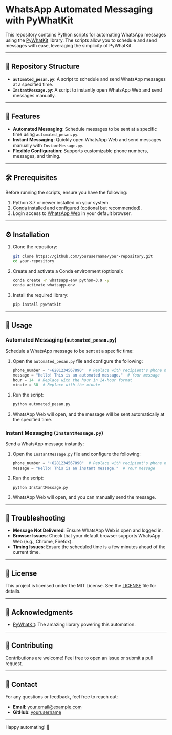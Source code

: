 # WhatsApp Automated Messaging with PyWhatKit

This repository contains Python scripts for automating WhatsApp messages using the [PyWhatKit](https://github.com/Ankit404butfound/PyWhatKit) library. The scripts allow you to schedule and send messages with ease, leveraging the simplicity of PyWhatKit.

---

## 📂 Repository Structure

- **`automated_pesan.py`**: A script to schedule and send WhatsApp messages at a specified time.
- **`InstantMessage.py`**: A script to instantly open WhatsApp Web and send messages manually.

---

## 🚀 Features

- **Automated Messaging**: Schedule messages to be sent at a specific time using `automated_pesan.py`.
- **Instant Messaging**: Quickly open WhatsApp Web and send messages manually with `InstantMessage.py`.
- **Flexible Configuration**: Supports customizable phone numbers, messages, and timing.

---

## 🛠️ Prerequisites

Before running the scripts, ensure you have the following:

1. Python 3.7 or newer installed on your system.
2. [Conda](https://docs.conda.io/en/latest/) installed and configured (optional but recommended).
3. Login access to [WhatsApp Web](https://web.whatsapp.com/) in your default browser.

---

## ⚙️ Installation

1. Clone the repository:
   ```bash
   git clone https://github.com/yourusername/your-repository.git
   cd your-repository
   ```

2. Create and activate a Conda environment (optional):
   ```bash
   conda create -n whatsapp-env python=3.9 -y
   conda activate whatsapp-env
   ```

3. Install the required library:
   ```bash
   pip install pywhatkit
   ```

---

## 📜 Usage

### Automated Messaging (`automated_pesan.py`)

Schedule a WhatsApp message to be sent at a specific time:

1. Open the `automated_pesan.py` file and configure the following:
   ```python
   phone_number = "+6281234567890"  # Replace with recipient's phone number
   message = "Hello! This is an automated message."  # Your message
   hour = 14  # Replace with the hour in 24-hour format
   minute = 30  # Replace with the minute
   ```

2. Run the script:
   ```bash
   python automated_pesan.py
   ```

3. WhatsApp Web will open, and the message will be sent automatically at the specified time.

### Instant Messaging (`InstantMessage.py`)

Send a WhatsApp message instantly:

1. Open the `InstantMessage.py` file and configure the following:
   ```python
   phone_number = "+6281234567890"  # Replace with recipient's phone number
   message = "Hello! This is an instant message."  # Your message
   ```

2. Run the script:
   ```bash
   python InstantMessage.py
   ```

3. WhatsApp Web will open, and you can manually send the message.

---

## 🧰 Troubleshooting

- **Message Not Delivered**: Ensure WhatsApp Web is open and logged in.
- **Browser Issues**: Check that your default browser supports WhatsApp Web (e.g., Chrome, Firefox).
- **Timing Issues**: Ensure the scheduled time is a few minutes ahead of the current time.

---

## 📝 License

This project is licensed under the MIT License. See the [LICENSE](LICENSE) file for details.

---

## 🙌 Acknowledgments

- [PyWhatKit](https://github.com/Ankit404butfound/PyWhatKit): The amazing library powering this automation.

---

## 🤝 Contributing

Contributions are welcome! Feel free to open an issue or submit a pull request.

---

## 📧 Contact

For any questions or feedback, feel free to reach out:
- **Email**: your.email@example.com
- **GitHub**: [yourusername](https://github.com/yourusername)

---

Happy automating! 🚀
